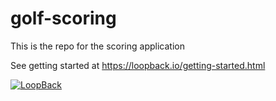 # golf-scoring

This is the repo for the scoring application

See getting started at https://loopback.io/getting-started.html


[![LoopBack](https://github.com/strongloop/loopback-next/raw/master/docs/site/imgs/branding/Powered-by-LoopBack-Badge-(blue)-@2x.png)](http://loopback.io/)
